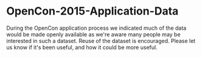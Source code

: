 # OpenCon-2015-Application-Data
During the OpenCon application process we indicated much of the data would be made openly available as we're aware many people may be interested in such a dataset. Reuse of the dataset is encouraged. Please let us know if it's been useful, and how it could be more useful.
